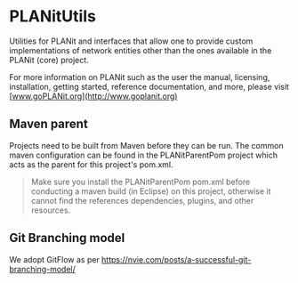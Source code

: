 # PLANitUtils

Utilities for PLANit and interfaces that allow one to provide custom implementations of network entities other than the ones available in the PLANit (core) project.

For more information on PLANit such as the user the manual, licensing, installation, getting started, reference documentation, and more, please visit [www.goPLANit.org](http://www.goplanit.org)

## Maven parent

Projects need to be built from Maven before they can be run. The common maven configuration can be found in the PLANitParentPom project which acts as the parent for this project's pom.xml.

> Make sure you install the PLANitParentPom pom.xml before conducting a maven build (in Eclipse) on this project, otherwise it cannot find the references dependencies, plugins, and other resources.

## Git Branching model

We adopt GitFlow as per https://nvie.com/posts/a-successful-git-branching-model/
